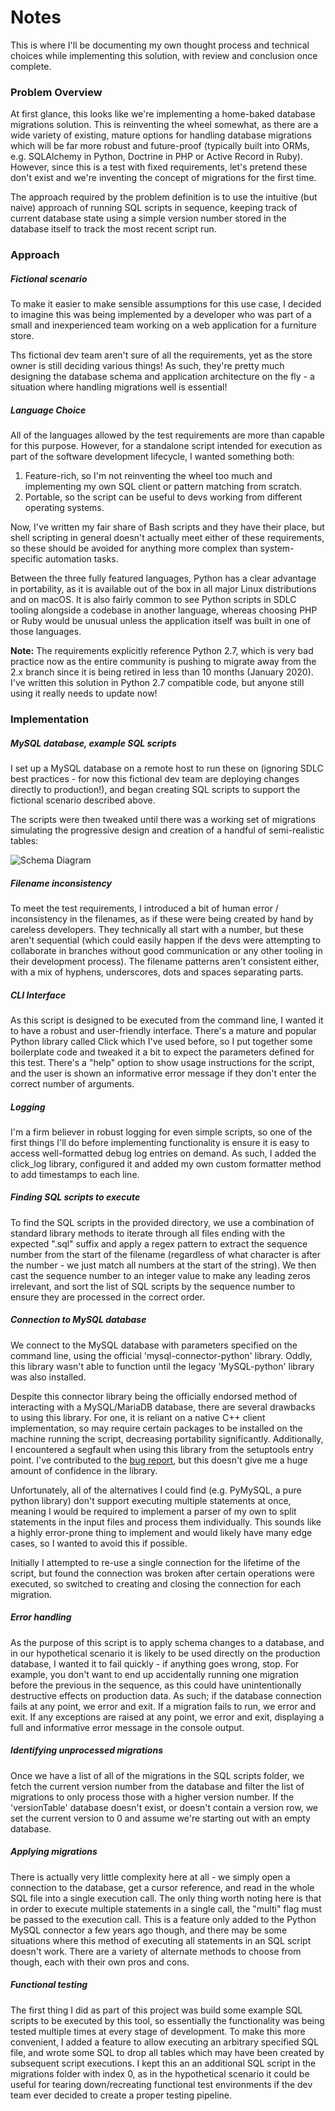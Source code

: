 Notes
=====

This is where I'll be documenting my own thought process and technical 
choices while implementing this solution, with review and conclusion once 
complete.

### Problem Overview

At first glance, this looks like we're implementing a home-baked database migrations solution.
This is reinventing the wheel somewhat, as there are a wide variety of existing, mature 
options for handling database migrations which will be far more robust and future-proof 
(typically built into ORMs, e.g. SQLAlchemy in Python, Doctrine in PHP or Active Record in Ruby).
However, since this is a test with fixed requirements, let's pretend these don't exist
and we're inventing the concept of migrations for the first time.

The approach required by the problem definition is to use the intuitive (but naive) 
approach of running SQL scripts in sequence, keeping track of current database state using 
a simple version number stored in the database itself to track the most recent script run.

### Approach

##### Fictional scenario
To make it easier to make sensible assumptions for this use case, I decided to imagine 
this was being implemented by a developer who was part of a small and inexperienced team 
working on a web application for a furniture store.

Ths fictional dev team aren't sure of all the requirements, yet as the store owner
is still deciding various things! As such, they're pretty much designing the database schema
and application architecture on the fly - a situation where handling migrations well
is essential!

##### Language Choice
All of the languages allowed by the test requirements are more than capable for this purpose.
However, for a standalone script intended for execution as part of the software 
development lifecycle, I wanted something both:
1. Feature-rich, so I'm not reinventing the wheel too much and implementing my own 
   SQL client or pattern matching from scratch.
2. Portable, so the script can be useful to devs working from different operating systems.

Now, I've written my fair share of Bash scripts and they have their place, but shell 
scripting in general doesn't actually meet either of these requirements, so these 
should be avoided for anything more complex than system-specific automation tasks.

Between the three fully featured languages, Python has a clear advantage in portability,
as it is available out of the box in all major Linux distributions and on macOS.
It is also fairly common to see Python scripts in SDLC tooling alongside a codebase 
in another language, whereas choosing PHP or Ruby would be unusual unless the application
itself was built in one of those languages.

**Note:** The requirements explicitly reference Python 2.7, which is very bad practice 
now as the entire community is pushing to migrate away from the 2.x branch since 
it is being retired in less than 10 months (January 2020). I've written this solution
in Python 2.7 compatible code, but anyone still using it really needs to update now!

### Implementation

##### MySQL database, example SQL scripts
I set up a MySQL database on a remote host to run these on (ignoring SDLC best 
practices - for now this fictional dev team are deploying changes directly to production!),
and began creating SQL scripts to support the fictional scenario described above.

The scripts were then tweaked until there was a working set of migrations simulating the 
progressive design and creation of a handful of semi-realistic tables:

![Schema Diagram](https://raw.githubusercontent.com/beveradb/migration-runner/master/sql-migrations/schema-diagram.jpg "Schema Diagram")

##### Filename inconsistency
To meet the test requirements, I introduced a bit of human error / inconsistency in the 
filenames, as if these were being created by hand by careless developers.
They technically all start with a number, but these aren't sequential (which could easily
happen if the devs were attempting to collaborate in branches without good communication or 
any other tooling in their development process).
The filename patterns aren't consistent either, with a mix of hyphens, underscores, dots 
and spaces separating parts.

##### CLI Interface
As this script is designed to be executed from the command line, I wanted it to have
a robust and user-friendly interface. There's a mature and popular Python library 
called Click which I've used before, so I put together some boilerplate code and tweaked
it a bit to expect the parameters defined for this test.
There's a "help" option to show usage instructions for the script, and the user is 
shown an informative error message if they don't enter the correct number of arguments.

##### Logging
I'm a firm believer in robust logging for even simple scripts, so one of the first 
things I'll do before implementing functionality is ensure it is easy to access 
well-formatted debug log entries on demand. As such, I added the click_log library,
configured it and added my own custom formatter method to add timestamps to each line. 

##### Finding SQL scripts to execute
To find the SQL scripts in the provided directory, we use a combination of standard library
methods to iterate through all files ending with the expected ".sql" suffix and apply 
a regex pattern to extract the sequence number from the start of the filename (regardless 
of what character is after the number - we just match all numbers at the start of the string).
We then cast the sequence number to an integer value to make any leading zeros irrelevant,
and sort the list of SQL scripts by the sequence number to ensure they are processed
in the correct order.

##### Connection to MySQL database
We connect to the MySQL database with parameters specified on the command line,
using the official 'mysql-connector-python' library. Oddly, this library wasn't able 
to function until the legacy 'MySQL-python' library was also installed.

Despite this connector library being the officially endorsed method of interacting
with a MySQL/MariaDB database, there are several drawbacks to using this library.
For one, it is reliant on a native C++ client implementation, so may require certain 
packages to be installed on the machine running the script, decreasing portability significantly.
Additionally, I encountered a segfault when using this library from the setuptools entry point.
I've contributed to the [bug report](https://bugs.mysql.com/bug.php?id=89889#c485226),
but this doesn't give me a huge amount of confidence in the library.

Unfortunately, all of the alternatives I could find (e.g. PyMySQL, a pure python library)
don't support executing multiple statements at once, meaning I would be required to
implement a parser of my own to split statements in the input files and process them
individually. This sounds like a highly error-prone thing to implement and would likely
have many edge cases, so I wanted to avoid this if possible.

Initially I attempted to re-use a single connection for the lifetime of the script,
but found the connection was broken after certain operations were executed, 
so switched to creating and closing the connection for each migration.

##### Error handling
As the purpose of this script is to apply schema changes to a database, and in our 
hypothetical scenario it is likely to be used directly on the production database,
I wanted it to fail quickly - if anything goes wrong, stop. For example, you don't 
want to end up accidentally running one migration before the previous in the sequence,
as this could have unintentionally destructive effects on production data.
As such; if the database connection fails at any point, we error and exit. If a 
migration fails to run, we error and exit. If any exceptions are raised at any point,
we error and exit, displaying a full and informative error message in the console output.

##### Identifying unprocessed migrations
Once we have a list of all of the migrations in the SQL scripts folder, we fetch
the current version number from the database and filter the list of migrations to 
only process those with a higher version number.
If the 'versionTable' database doesn't exist, or doesn't contain a version row,
we set the current version to 0 and assume we're starting out with an empty database.

##### Applying migrations
There is actually very little complexity here at all - we simply open a connection
to the database, get a cursor reference, and read in the whole SQL file into a single
execution call. The only thing worth noting here is that in order to execute multiple
statements in a single call, the "multi" flag must be passed to the execution call.
This is a feature only added to the Python MySQL connector a few years ago though,
and there may be some situations where this method of executing all statements in an 
SQL script doesn't work. There are a variety of alternate methods to choose from 
though, each with their own pros and cons.

##### Functional testing
The first thing I did as part of this project was build some example SQL scripts 
to be executed by this tool, so essentially the functionality was being tested 
multiple times at every stage of development. To make this more convenient, I added
a feature to allow executing an arbitrary specified SQL file, and wrote some SQL 
to drop all tables which may have been created by subsequent script executions.
I kept this an an additional SQL script in the migrations folder with index 0, as 
in the hypothetical scenario it could be useful for tearing down/recreating functional
test environments if the dev team ever decided to create a proper testing pipeline.
